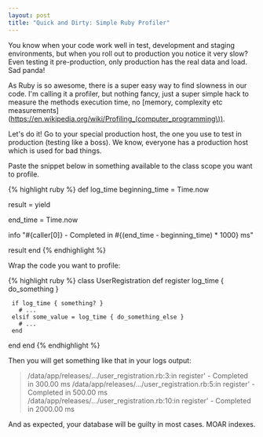 ```yaml
---
layout: post
title: "Quick and Dirty: Simple Ruby Profiler"
---
```



You know when your code work well in test, development and staging environments, but when you roll out to production you notice it very slow? Even testing it pre-production, only production has the real data and load. Sad panda!

As Ruby is so awesome, there is a super easy way to find slowness in our code. I'm calling it a profiler, but nothing fancy, just a super simple hack to measure the methods execution time, no [memory, complexity etc measurements](https://en.wikipedia.org/wiki/Profiling_(computer_programming\)).

Let's do it! Go to your special production host, the one you use to test in production (testing like a boss). We know, everyone has a production host which is used for bad things.

Paste the snippet below in something available to the class scope you want to profile.

{% highlight ruby %}
def log_time
  beginning_time = Time.now

  result = yield

  end_time = Time.now

  info "#{caller[0]} - Completed in #{(end_time - beginning_time) * 1000} ms"

  result
end
{% endhighlight %}


Wrap the code you want to profile:

{% highlight ruby %}
class UserRegistration
   def register
     log_time { do_something }

     if log_time { something? }
       # ...
     elsif some_value = log_time { do_something_else }
       # ...
     end
   end
end
{% endhighlight %}

Then you will get something like that in your logs output:

> /data/app/releases/.../user_registration.rb:3:in register' - Completed in 300.00 ms
> /data/app/releases/.../user_registration.rb:5:in register' - Completed in 500.00 ms
> /data/app/releases/.../user_registration.rb:10:in register' - Completed in 2000.00 ms


And as expected, your database will be guilty in most cases. MOAR indexes.
